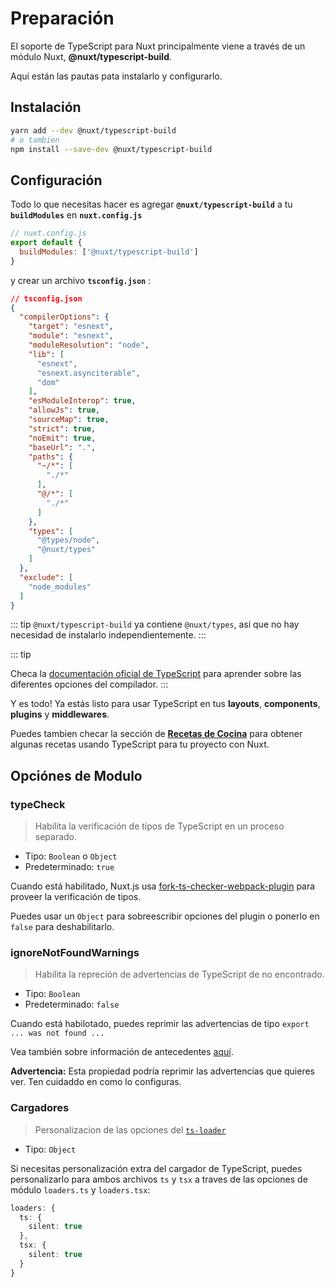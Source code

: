 # Preparación

El soporte de TypeScript para Nuxt principalmente viene a través de un módulo Nuxt, **@nuxt/typescript-build**.

Aquí están las pautas pata instalarlo y configurarlo.

## Instalación

```sh
yarn add --dev @nuxt/typescript-build
# o tambien
npm install --save-dev @nuxt/typescript-build
```

## Configuración

Todo lo que necesitas hacer es agregar **`@nuxt/typescript-build`** a tu **`buildModules`** en **`nuxt.config.js`**

```js
// nuxt.config.js
export default {
  buildModules: ['@nuxt/typescript-build']
}
```

y crear un archivo **`tsconfig.json`** :

```json
// tsconfig.json
{
  "compilerOptions": {
    "target": "esnext",
    "module": "esnext",
    "moduleResolution": "node",
    "lib": [
      "esnext",
      "esnext.asynciterable",
      "dom"
    ],
    "esModuleInterop": true,
    "allowJs": true,
    "sourceMap": true,
    "strict": true,
    "noEmit": true,
    "baseUrl": ".",
    "paths": {
      "~/*": [
        "./*"
      ],
      "@/*": [
        "./*"
      ]
    },
    "types": [
      "@types/node",
      "@nuxt/types"
    ]
  },
  "exclude": [
    "node_modules"
  ]
}
```

::: tip
`@nuxt/typescript-build` ya contiene `@nuxt/types`, asi que no hay necesidad de instalarlo independientemente.
:::

::: tip

Checa la [documentación oficial de TypeScript](https://www.typescriptlang.org/docs/handbook/compiler-options.html) para aprender sobre las diferentes opciones del compilador.
:::

Y es todo! Ya estás listo para usar TypeScript en tus **layouts**, **components**, **plugins** y **middlewares**.

Puedes tambien checar la sección de [**Recetas de Cocina**](../cookbook/components/) para obtener algunas recetas usando TypeScript para tu proyecto con Nuxt.

## Opciónes de Modulo

### typeCheck

> Habilita la verificación de tipos de TypeScript en un proceso separado.

- Tipo: `Boolean` o `Object`
- Predeterminado: `true`

Cuando está habilitado, Nuxt.js usa [fork-ts-checker-webpack-plugin](https://github.com/TypeStrong/fork-ts-checker-webpack-plugin) para proveer la verificación de tipos.

Puedes usar un `Object` para sobreescribir opciones del plugin o ponerlo en `false` para deshabilitarlo.

### ignoreNotFoundWarnings

> Habilita la repreción de advertencias de TypeScript de no encontrado.

- Tipo: `Boolean`
- Predeterminado: `false`

Cuando está habilotado, puedes reprimir las advertencias de tipo `export ... was not found ...`

Vea también sobre información de antecedentes [aquí](https://github.com/TypeStrong/ts-loader/issues/653).

**Advertencia:** Esta propiedad podría reprimir las advertencias que quieres ver. Ten cuidaddo en como lo configuras.

### Cargadores

> Personalizacion de las opciones del [`ts-loader`](https://github.com/TypeStrong/ts-loader#loader-options)

- Tipo: `Object`

Si necesitas personalización extra del cargador de TypeScript, puedes personalizarlo para ambos archivos `ts` y `tsx` a traves de las opciones de módulo `loaders.ts` y `loaders.tsx`:

```ts
loaders: {
  ts: {
    silent: true
  },
  tsx: {
    silent: true
  }
}
```
